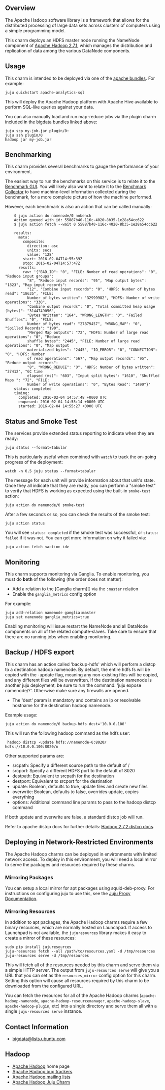 ## Overview

The Apache Hadoop software library is a framework that allows for the
distributed processing of large data sets across clusters of computers
using a simple programming model.

This charm deploys an HDFS master node running the NameNode component of
[Apache Hadoop 2.7.1](http://hadoop.apache.org/docs/r2.7.1/), which manages
the distribution and replication of data among the various DataNode components.

## Usage

This charm is intended to be deployed via one of the
[apache bundles](https://jujucharms.com/u/bigdata-charmers/#bundles).
For example:

    juju quickstart apache-analytics-sql

This will deploy the Apache Hadoop platform with Apache Hive available to
perform SQL-like queries against your data.

You can also manually load and run map-reduce jobs via the plugin charm
included in the bigdata bundles linked above:

    juju scp my-job.jar plugin/0:
    juju ssh plugin/0
    hadoop jar my-job.jar

## Benchmarking

This charm provides several benchmarks to gauge the performance of your
environment.

The easiest way to run the benchmarks on this service is to relate it to the
[Benchmark GUI][].  You will likely also want to relate it to the
[Benchmark Collector][] to have machine-level information collected during the
benchmark, for a more complete picture of how the machine performed.

[Benchmark GUI]: https://jujucharms.com/benchmark-gui/
[Benchmark Collector]: https://jujucharms.com/benchmark-collector/

However, each benchmark is also an action that can be called manually:

        $ juju action do namenode/0 nnbench
        Action queued with id: 55887b40-116c-4020-8b35-1e28a54cc622
        $ juju action fetch --wait 0 55887b40-116c-4020-8b35-1e28a54cc622

        results:
          meta:
            composite:
              direction: asc
              units: secs
              value: "128"
            start: 2016-02-04T14:55:39Z
            stop: 2016-02-04T14:57:47Z
          results:
            raw: '{"BAD_ID": "0", "FILE: Number of read operations": "0", "Reduce input groups":
              "8", "Reduce input records": "95", "Map output bytes": "1823", "Map input records":
              "12", "Combine input records": "0", "HDFS: Number of bytes read": "18635", "FILE:
              Number of bytes written": "32999982", "HDFS: Number of write operations": "330",
              "Combine output records": "0", "Total committed heap usage (bytes)": "3144749056",
              "Bytes Written": "164", "WRONG_LENGTH": "0", "Failed Shuffles": "0", "FILE:
              Number of bytes read": "27879457", "WRONG_MAP": "0", "Spilled Records": "190",
              "Merged Map outputs": "72", "HDFS: Number of large read operations": "0", "Reduce
              shuffle bytes": "2445", "FILE: Number of large read operations": "0", "Map output
              materialized bytes": "2445", "IO_ERROR": "0", "CONNECTION": "0", "HDFS: Number
              of read operations": "567", "Map output records": "95", "Reduce output records":
              "8", "WRONG_REDUCE": "0", "HDFS: Number of bytes written": "27412", "GC time
              elapsed (ms)": "603", "Input split bytes": "1610", "Shuffled Maps ": "72", "FILE:
              Number of write operations": "0", "Bytes Read": "1490"}'
        status: completed
        timing:
          completed: 2016-02-04 14:57:48 +0000 UTC
          enqueued: 2016-02-04 14:55:14 +0000 UTC
          started: 2016-02-04 14:55:27 +0000 UTC


## Status and Smoke Test

The services provide extended status reporting to indicate when they are ready:

    juju status --format=tabular

This is particularly useful when combined with `watch` to track the on-going
progress of the deployment:

    watch -n 0.5 juju status --format=tabular

The message for each unit will provide information about that unit's state.
Once they all indicate that they are ready, you can perform a "smoke test"
to verify that HDFS is working as expected using the built-in `smoke-test`
action:

    juju action do namenode/0 smoke-test

After a few seconds or so, you can check the results of the smoke test:

    juju action status

You will see `status: completed` if the smoke test was successful, or
`status: failed` if it was not.  You can get more information on why it failed
via:

    juju action fetch <action-id>


## Monitoring

This charm supports monitoring via Ganglia.  To enable monitoring, you must
do **both** of the following (the order does not matter):

 * Add a relation to the [Ganglia charm][] via the `:master` relation
 * Enable the `ganglia_metrics` config option

For example:

    juju add-relation namenode ganglia:master
    juju set namenode ganglia_metrics=true

Enabling monitoring will issue restart the NameNode and all DataNode components
on all of the related compute-slaves.  Take care to ensure that there are no
running jobs when enabling monitoring.


## Backup / HDFS export

This charm has an action called 'backup-hdfs' which will perform a distcp to
a destination hadoop namenode. By default, the entire hdfs fs will be copied
with the -update flag, meaning any non-existing files will be copied, and
any different files will be overwritten. If the destination namenode is another
juju deployment, be sure to run the command: 'juju expose namenode/?'. Otherwise
make sure any firewalls are opened.

  * The 'dest' param is mandatory and contains an ip or resolvable hostname for
the destination hadoop namenode.

Example usage:

    juju action do namenode/0 backup-hdfs dest='10.0.0.100'

This will run the following hadoop command as the hdfs user:

     hadoop distcp -update hdfs://namenode-0:8020/ hdfs://10.0.0.100:8020/o

Other supported params are:

  * srcpath: Specify a different source path to the default of /
  * srcport: Specify a different HDFS port to the default of 8020
  * destpath: Equivalent to srcpath for the destination
  * destport: Equivalent to srcport for the destination
  * update: Boolean, defaults to true, update files and create new files
  * overwrite: Boolean, defaults to false, overrides update, copies everything
  * options: Additional command line params to pass to the hadoop distcp command

If both update and overwrite are false, a standard distcp job will run.


Refer to apache distcp docs for further details:
[Hadoop 2.7.2 distcp docs](https://hadoop.apache.org/docs/r2.7.2/hadoop-distcp/DistCp.html).


## Deploying in Network-Restricted Environments

The Apache Hadoop charms can be deployed in environments with limited network
access. To deploy in this environment, you will need a local mirror to serve
the packages and resources required by these charms.


### Mirroring Packages

You can setup a local mirror for apt packages using squid-deb-proxy.
For instructions on configuring juju to use this, see the
[Juju Proxy Documentation](https://juju.ubuntu.com/docs/howto-proxies.html).


### Mirroring Resources

In addition to apt packages, the Apache Hadoop charms require a few binary
resources, which are normally hosted on Launchpad. If access to Launchpad
is not available, the `jujuresources` library makes it easy to create a mirror
of these resources:

    sudo pip install jujuresources
    juju-resources fetch --all /path/to/resources.yaml -d /tmp/resources
    juju-resources serve -d /tmp/resources

This will fetch all of the resources needed by this charm and serve them via a
simple HTTP server. The output from `juju-resources serve` will give you a
URL that you can set as the `resources_mirror` config option for this charm.
Setting this option will cause all resources required by this charm to be
downloaded from the configured URL.

You can fetch the resources for all of the Apache Hadoop charms
(`apache-hadoop-namenode`, `apache-hadoop-resourcemanager`,
`apache-hadoop-slave`, `apache-hadoop-plugin`, etc) into a single
directory and serve them all with a single `juju-resources serve` instance.


## Contact Information

- <bigdata@lists.ubuntu.com>


## Hadoop

- [Apache Hadoop](http://hadoop.apache.org/) home page
- [Apache Hadoop bug trackers](http://hadoop.apache.org/issue_tracking.html)
- [Apache Hadoop mailing lists](http://hadoop.apache.org/mailing_lists.html)
- [Apache Hadoop Juju Charm](http://jujucharms.com/?text=hadoop)
